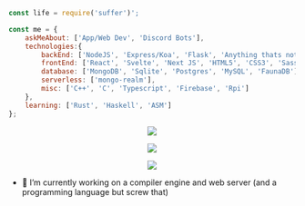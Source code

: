 ```javascript
const life = require('suffer')';

const me = {
    askMeAbout: ['App/Web Dev', 'Discord Bots'],
    technologies:{
        backEnd: ['NodeJS', 'Express/Koa', 'Flask', 'Anything thats not a sloth'],
        frontEnd: ['React', 'Svelte', 'Next JS', 'HTML5', 'CSS3', 'Sass', 'Tailwind'],
        database: ['MongoDB', 'Sqlite', 'Postgres', 'MySQL', 'FaunaDB'],
        serverless: ['mongo-realm'],
        misc: ['C++', 'C', 'Typescript', 'Firebase', 'Rpi']
    },
    learning: ['Rust', 'Haskell', 'ASM']
};
```

<p align="center">
  <img src="https://github-readme-stats.vercel.app/api?username=Green-Thanos&&show_icons=true&theme=tokyonight&line_height=27&v=5" /> 
</p>
<p align="center">
  <img src="https://github-readme-stats.vercel.app/api/wakatime?username=IdleMonster&theme=tokyonight" />
<p align="center">
  <img src="https://github-readme-stats.vercel.app/api/top-langs/?username=Green-Thanos&layout=compact&theme=tokyonight" />
</p>

- 🔭 I’m currently working on a compiler engine and web server (and a programming language but screw that)

<!--
**Green-Thanos/Green-Thanos** is a ✨ _special_ ✨ repository because its `README.md` (this file) appears on your GitHub profile.

Here are some ideas to get you started:

- 🔭 I’m currently working on ...
- 🌱 I’m currently learning ...
- 👯 I’m looking to collaborate on ...
- 🤔 I’m looking for help with ...
- 💬 Ask me about ...
- 📫 How to reach me: ...
- 😄 Pronouns: ...
- ⚡ Fun fact: ...
-->
